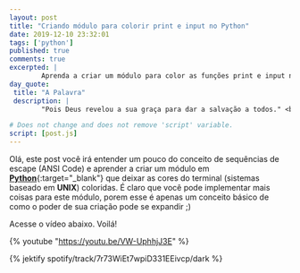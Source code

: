 ```yaml
---
layout: post
title: "Criando módulo para colorir print e input no Python"
date: 2019-12-10 23:32:01
tags: ['python']
published: true
comments: true
excerpted: |
        Aprenda a criar um módulo para color as funções print e input no Python de forma nativa utilizando Ansi Code.
day_quote:
 title: "A Palavra"
 description: |
        "Pois Deus revelou a sua graça para dar a salvação a todos." <br> (Tito 2:11)

# Does not change and does not remove 'script' variable.
script: [post.js]
---
```


<!-- Write from here your post !!! -->

Olá, este post você irá entender um pouco do conceito de sequências de escape (ANSI Code) e aprender a criar um módulo em [**Python**](https://python.org){:target="_blank"} que deixar as cores do terminal (sistemas baseado em **UNIX**) coloridas. É claro que você pode implementar mais coisas para este módulo, porem esse é apenas um conceito básico de como o poder de sua criação pode se expandir ;)

Acesse o vídeo abaixo. Voilá!


{% youtube "https://youtu.be/VW-UphhjJ3E" %}


{% jektify spotify/track/7r73WiEt7wpiD331EEivcp/dark %}
